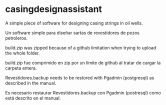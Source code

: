 # casingdesignassistant
A simple piece of software for designing casing strings in oil wells. 

Un software simple para diseñar sartas de revestidores de pozos petroleros.


build.zip was zipped because of a github limitation when trying to upload the whole folder. 

build.zip fue comprimido en zip por un límite de github al tratar de cargar la carpeta entera.


Revestidores.backup needs to be restored with Pgadmin (postgresql) as described in the manual. 

Es necesario restaurar Revestidores.backup con Pgadmin (postresql) como está descrito en el manual.
